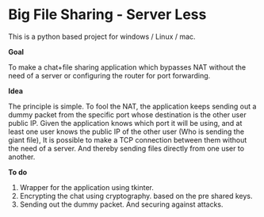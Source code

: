 # Big File Sharing - Server Less
This is a python based project for windows / Linux / mac.

**Goal**

To make a chat+file sharing application which bypasses NAT without the need of a server or configuring the router for port forwarding.

**Idea**

The principle is simple. To fool the NAT, the application keeps sending out a dummy packet from the specific port whose destination is the other user public IP. Given the application knows which port it will be using, and at least one user knows the public IP of the other user (Who is sending the giant file), It is possible to make a TCP connection between them without the need of a server. And thereby sending files directly from one user to another. 

**To do**
<ol>
<li>
  Wrapper for the application using tkinter.
 
  </li>
<li>
  Encrypting the chat using cryptography. based on the pre shared keys.
  </li>
  
<li>
  Sending out the dummy packet. And securing against attacks.
</li>
  
</ol>
